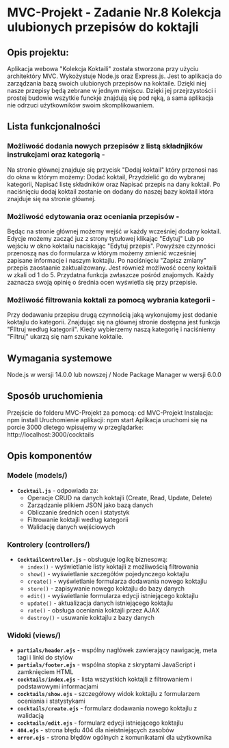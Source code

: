 # MVC-Projekt - Zadanie Nr.8 Kolekcja ulubionych przepisów do koktajli

## Opis projektu:
Aplikacja webowa "Kolekcja Koktaili" została stworzona przy użyciu architektóry MVC. Wykożystuje Node.js oraz Express.js. Jest to aplikacja do zarządzania bazą swoich ulubionych przepisów na koktaile. Dzięki niej nasze przepisy będą zebrane w jednym miejscu. Dzięki jej przejrzystości i prostej budowie wszytkie funckje znajdują się pod ręką, a sama aplikacja nie odrzuci użytkowników swoim skomplikowaniem.

## Lista funkcjonalności 
### Możliwość dodania nowych przepisów z listą składnjików instrukcjami oraz kategorią - 
Na stronie głównej znajduje się przycisk "Dodaj koktail" który przenosi nas do okna w którym możemy: Dodać koktail, Przydzielić go do wybranej kategorii, Napisać listę składników oraz Napisać przepis na dany koktail. Po naciśnięciu dodaj koktail zostanie on dodany do naszej bazy koktail która znajduje się na stronie głównej.

### Możliwość edytowania oraz oceniania przepisów - 
Będąc na stronie głównej możemy wejść w każdy wcześniej dodany koktail. Edycje możemy zacząć juz z strony tytułowej klikając "Edytuj" Lub po wejściu w okno koktailu naciskając "Edytuj przepis". Powyższe czynności przenoszą nas do formularza w którym możemy zmienić wcześniej zapisane informacje i naszym koktajlu. Po naciśnięciu "Zapisz zmiany" przepis zaostaanie zaktualizowany. Jest również możliwość oceny koktaili w zkali od 1 do 5. Przydatna funkcja zwłaszcze pośród znajomych. Każdy zaznacza swoją opinię o średnia ocen wyświetla się przy przepisie.

### Możliwość filtrowania koktali za pomocą wybrania kategorii - 
Przy dodawaniu przepisu drugą czynnością jaką wykonujemy jest dodanie koktajlu do kategorii. Znajdując się na głównej stronie dostępna jest funkcja "FIltruj według kategorii". Kiedy wybierzemy naszą kategorię i naciśniemy "Filtruj" ukarzą się nam szukane koktaile.

## Wymagania systemowe
Node.js w wersji 14.0.0 lub nowszej /
Node Package Manager w wersji 6.0.0 

## Sposób uruchomienia
Przejście do folderu MVC-Projekt za pomocą: cd MVC-Projekt
Instalacja: npm install
Uruchomienie aplikacji: npm start
Aplikacja uruchomi się na porcie 3000 dletego wpisujemy w przeglądarke: http://localhost:3000/cocktails

## Opis komponentów

### Modele (models/)
- **`Cocktail.js`** - odpowiada za:
  - Operacje CRUD na danych koktajli (Create, Read, Update, Delete)
  - Zarządzanie plikiem JSON jako bazą danych
  - Obliczanie średnich ocen i statystyk
  - Filtrowanie koktajli według kategorii
  - Walidację danych wejściowych

### Kontrolery (controllers/)
- **`CocktailController.js`** - obsługuje logikę biznesową:
  - `index()` - wyświetlanie listy koktajli z możliwością filtrowania
  - `show()` - wyświetlanie szczegółów pojedynczego koktajlu
  - `create()` - wyświetlanie formularza dodawania nowego koktajlu
  - `store()` - zapisywanie nowego koktajlu do bazy danych
  - `edit()` - wyświetlanie formularza edycji istniejącego koktajlu
  - `update()` - aktualizacja danych istniejącego koktajlu
  - `rate()` - obsługa oceniania koktajli przez AJAX
  - `destroy()` - usuwanie koktajlu z bazy danych

### Widoki (views/)
- **`partials/header.ejs`** - wspólny nagłówek zawierający nawigację, meta tagi i linki do stylów
- **`partials/footer.ejs`** - wspólna stopka z skryptami JavaScript i zamknięciem HTML
- **`cocktails/index.ejs`** - lista wszystkich koktajli z filtrowaniem i podstawowymi informacjami
- **`cocktails/show.ejs`** - szczegółowy widok koktajlu z formularzem oceniania i statystykami
- **`cocktails/create.ejs`** - formularz dodawania nowego koktajlu z walidacją
- **`cocktails/edit.ejs`** - formularz edycji istniejącego koktajlu
- **`404.ejs`** - strona błędu 404 dla nieistniejących zasobów
- **`error.ejs`** - strona błędów ogólnych z komunikatami dla użytkownika




